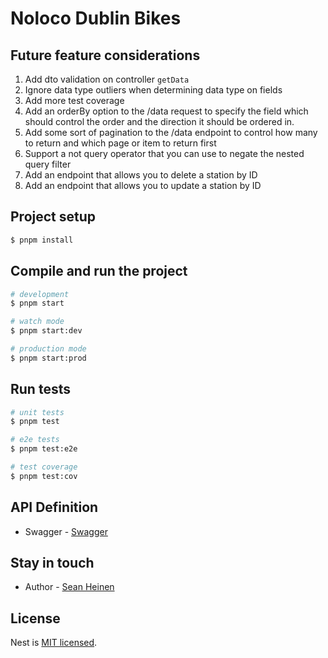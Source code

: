 # Noloco Dublin Bikes

## Future feature considerations

1. Add dto validation on controller `getData`
2. Ignore data type outliers when determining data type on fields
3. Add more test coverage
4. Add an orderBy option to the /data request to specify the field which should control the order and the direction it should be ordered in.
5. Add some sort of pagination to the /data endpoint to control how many to return and which page or item to return first
6. Support a not query operator that you can use to negate the nested query filter
7. Add an endpoint that allows you to delete a station by ID
8. Add an endpoint that allows you to update a station by ID


## Project setup

```bash
$ pnpm install
```

## Compile and run the project

```bash
# development
$ pnpm start

# watch mode
$ pnpm start:dev

# production mode
$ pnpm start:prod
```

## Run tests

```bash
# unit tests
$ pnpm test

# e2e tests
$ pnpm test:e2e

# test coverage
$ pnpm test:cov
```

## API Definition

- Swagger - [Swagger](http://localhost:3000/api)

## Stay in touch

- Author - [Sean Heinen](https://www.linkedin.com/in/seanheinen)

## License

Nest is [MIT licensed](https://github.com/nestjs/nest/blob/master/LICENSE).
